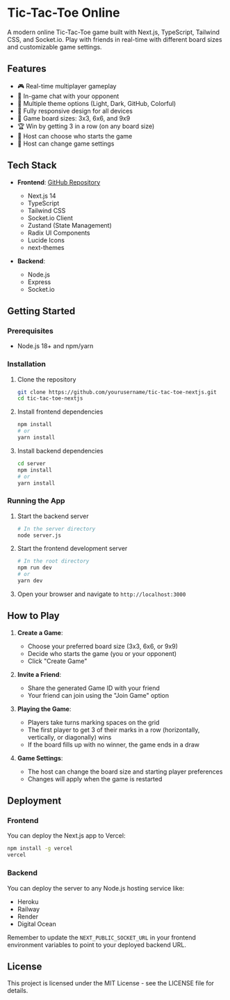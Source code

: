 # Tic-Tac-Toe Online

A modern online Tic-Tac-Toe game built with Next.js, TypeScript, Tailwind CSS, and Socket.io. Play with friends in real-time with different board sizes and customizable game settings.

## Features

- 🎮 Real-time multiplayer gameplay
- 💬 In-game chat with your opponent
- 🎨 Multiple theme options (Light, Dark, GitHub, Colorful)
- 📱 Fully responsive design for all devices
- 🎯 Game board sizes: 3x3, 6x6, and 9x9
- 🏆 Win by getting 3 in a row (on any board size)
- 🔄 Host can choose who starts the game
- 🎲 Host can change game settings

## Tech Stack

- **Frontend**: [GitHub Repository](https://github.com/nathija-nimantha/tic-tac-toe-frontend)
    - Next.js 14
    - TypeScript
    - Tailwind CSS
    - Socket.io Client
    - Zustand (State Management)
    - Radix UI Components
    - Lucide Icons
    - next-themes

- **Backend**:
    - Node.js
    - Express
    - Socket.io

## Getting Started

### Prerequisites

- Node.js 18+ and npm/yarn

### Installation

1. Clone the repository
   ```bash
   git clone https://github.com/yourusername/tic-tac-toe-nextjs.git
   cd tic-tac-toe-nextjs
   ```

2. Install frontend dependencies
   ```bash
   npm install
   # or
   yarn install
   ```

3. Install backend dependencies
   ```bash
   cd server
   npm install
   # or
   yarn install
   ```

### Running the App

1. Start the backend server
   ```bash
   # In the server directory
   node server.js
   ```

2. Start the frontend development server
   ```bash
   # In the root directory
   npm run dev
   # or
   yarn dev
   ```

3. Open your browser and navigate to `http://localhost:3000`

## How to Play

1. **Create a Game**:
    - Choose your preferred board size (3x3, 6x6, or 9x9)
    - Decide who starts the game (you or your opponent)
    - Click "Create Game"

2. **Invite a Friend**:
    - Share the generated Game ID with your friend
    - Your friend can join using the "Join Game" option

3. **Playing the Game**:
    - Players take turns marking spaces on the grid
    - The first player to get 3 of their marks in a row (horizontally, vertically, or diagonally) wins
    - If the board fills up with no winner, the game ends in a draw

4. **Game Settings**:
    - The host can change the board size and starting player preferences
    - Changes will apply when the game is restarted

## Deployment

### Frontend

You can deploy the Next.js app to Vercel:

```bash
npm install -g vercel
vercel
```

### Backend

You can deploy the server to any Node.js hosting service like:
- Heroku
- Railway
- Render
- Digital Ocean

Remember to update the `NEXT_PUBLIC_SOCKET_URL` in your frontend environment variables to point to your deployed backend URL.

## License

This project is licensed under the MIT License - see the LICENSE file for details.
